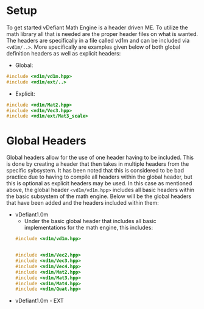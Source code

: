 # Setup
To get started vDefiant Math Engine is a header driven ME. To utilize the math library all that is needed are the proper header files on what is wanted. The headers are specifically in a file called vd1m and can be included via ```<vd1m/..>```. More specifically are examples given below of both global definition headers as well as explicit headers:

- Global:
```cpp
#include <vd1m/vd1m.hpp>
#include <vd1m/ext/..>
```
- Explicit:
```cpp
#include <vd1m/Mat2.hpp>
#include <vd1m/Vec3.hpp>
#include <vd1m/ext/Mat3_scale>
```

# Global Headers
Global headers allow for the use of one header having to be included. This is done by creating a header that then takes in multiple headers from the specific sybsystem. It has been noted that this is considered to be bad practice due to having to compile all headers within the global header, but this is optional as explicit headers may be used. In this case as mentioned above, the global header ```<vd1m/vd1m.hpp>``` includes all basic headers within the basic subsystem of the math engine. Below will be the global headers that have been added and the headers included within them:

- vDefiant1.0m
    - Under the basic global header that includes all basic implementations for the math engine, this includes:
    ```cpp
    #include <vd1m/vd1m.hpp>
    
    
    #include <vd1m/Vec2.hpp>
    #include <vd1m/Vec3.hpp>
    #include <vd1m/Vec4.hpp>
    #include <vd1m/Mat2.hpp>
    #include <vd1m/Mat3.hpp>
    #include <vd1m/Mat4.hpp>
    #include <vd1m/Quat.hpp>
    ```
- vDefiant1.0m - EXT



